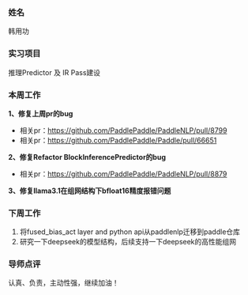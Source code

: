 ### 姓名
韩用功

### 实习项目
推理Predictor 及 IR Pass建设

### 本周工作

**1、修复上周pr的bug**

* 相关pr：https://github.com/PaddlePaddle/PaddleNLP/pull/8799
* 相关pr：https://github.com/PaddlePaddle/Paddle/pull/66651

**2、修复Refactor BlockInferencePredictor的bug**

* 相关pr：https://github.com/PaddlePaddle/PaddleNLP/pull/8879 

**3、修复llama3.1在组网结构下bfloat16精度报错问题**

### 下周工作
1. 将fused_bias_act layer and python api从paddlenlp迁移到paddle仓库
2. 研究一下deepseek的模型结构，后续支持一下deepseek的高性能组网
### 导师点评
认真、负责，主动性强，继续加油！
